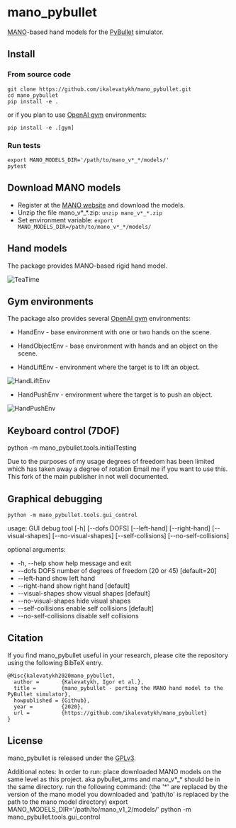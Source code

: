 # mano_pybullet
[MANO](http://mano.is.tue.mpg.de/)-based hand models for the [PyBullet](https://pybullet.org/wordpress/) simulator.

## Install

### From source code

```
git clone https://github.com/ikalevatykh/mano_pybullet.git
cd mano_pybullet
pip install -e .
```
or if you plan to use [OpenAI gym](https://gym.openai.com/) environments:
```
pip install -e .[gym]
```

### Run tests

```
export MANO_MODELS_DIR='/path/to/mano_v*_*/models/'
pytest
```

## Download MANO models

- Register at the [MANO website](http://mano.is.tue.mpg.de/) and download the models.
- Unzip the file mano_v*_*.zip: `unzip mano_v*_*.zip`
- Set environment variable: `export MANO_MODELS_DIR=/path/to/mano_v*_*/models/`


## Hand models

The package provides MANO-based rigid hand model.

![TeaTime](https://github.com/ikalevatykh/mano_pybullet/blob/main/media/tea_time.gif?raw=true "TeaTime")

## Gym environments

The package also provides several [OpenAI gym](https://gym.openai.com/) environments:

- HandEnv - base environment with one or two hands on the scene.

- HandObjectEnv - base environment with hands and an object on the scene.

- HandLiftEnv - environment where the target is to lift an object.

![HandLiftEnv](https://github.com/ikalevatykh/mano_pybullet/blob/main/media/lift_duck.gif?raw=true "HandLiftEnv")

- HandPushEnv - environment where the target is to push an object.

![HandPushEnv](https://github.com/ikalevatykh/mano_pybullet/blob/main/media/push_teddy.gif?raw=true "HandPushEnv")

## Keyboard control (7DOF)
python -m mano_pybullet.tools.initialTesting

Due to the purposes of my usage degrees of freedom has been limited which has taken away a degree of rotation
Email me if you want to use this. This fork of the main publisher in not well documented.

## Graphical debugging

```
python -m mano_pybullet.tools.gui_control
```

usage: GUI debug tool [-h] [--dofs DOFS] [--left-hand] [--right-hand] [--visual-shapes] [--no-visual-shapes] [--self-collisions] [--no-self-collisions]

optional arguments:
-  -h, --help            show help message and exit
-  --dofs DOFS           number of degrees of freedom (20 or 45) [default=20]
-  --left-hand           show left hand
-  --right-hand          show right hand [default]
-  --visual-shapes       show visual shapes [default]
-  --no-visual-shapes    hide visual shapes
-  --self-collisions     enable self collisions [default]
-  --no-self-collisions  disable self collisions

## Citation
If you find mano_pybullet useful in your research, please cite the repository using the following BibTeX entry.
```
@Misc{kalevatykh2020mano_pybullet,
  author =       {Kalevatykh, Igor et al.},
  title =        {mano_pybullet - porting the MANO hand model to the PyBullet simulator},
  howpublished = {Github},
  year =         {2020},
  url =          {https://github.com/ikalevatykh/mano_pybullet}
}
```
## License
mano_pybullet is released under the [GPLv3](https://github.com/ikalevatykh/mano_pybullet/blob/master/LICENSE).

Additional notes:
In order to run:
    place downloaded MANO models on the same level as this project. aka pybullet_arms and mano_v*_* should be in the same directory.
    run the following command: (the '*' are replaced by the version of the mano model you downloaded and 'path/to' is replaced by the path to the mano model directory)
        export MANO_MODELS_DIR='/path/to/mano_v1_2/models/'
        python -m mano_pybullet.tools.gui_control
``` 



